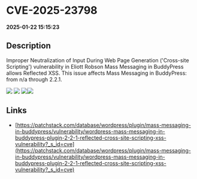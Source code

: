 # CVE-2025-23798

**2025-01-22 15:15:23**

## Description
Improper Neutralization of Input During Web Page Generation ('Cross-site Scripting') vulnerability in Eliott Robson Mass Messaging in BuddyPress allows Reflected XSS. This issue affects Mass Messaging in BuddyPress: from n/a through 2.2.1.

![](https://img.shields.io/static/v1?label=Score&message=7.1&color=red)
![](https://img.shields.io/static/v1?label=Severity&message=HIGH&color=red)
![](https://img.shields.io/static/v1?label=CWE&message=XSS&color=green)![](https://img.shields.io/static/v1?label=CWE&message=XSS&color=green)

## Links
- [https://patchstack.com/database/wordpress/plugin/mass-messaging-in-buddypress/vulnerability/wordpress-mass-messaging-in-buddypress-plugin-2-2-1-reflected-cross-site-scripting-xss-vulnerability?_s_id=cve](https://patchstack.com/database/wordpress/plugin/mass-messaging-in-buddypress/vulnerability/wordpress-mass-messaging-in-buddypress-plugin-2-2-1-reflected-cross-site-scripting-xss-vulnerability?_s_id=cve)
